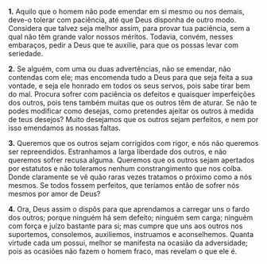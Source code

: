 **1.** Aquilo que o homem não pode emendar em si mesmo ou nos demais, deve-o tolerar com paciência, até que Deus disponha de outro modo. Considera que talvez seja melhor assim, para provar tua paciência, sem a qual não têm grande valor nossos méritos. Todavia, convém, nesses embaraços, pedir a Deus que te auxilie, para que os possas levar com seriedade.

**2.** Se alguém, com uma ou duas advertências, não se emendar, não contendas com ele; mas encomenda tudo a Deus para que seja feita a sua vontade, e seja ele honrado em todos os seus servos, pois sabe tirar bem do mal. Procura sofrer com paciência os defeitos e quaisquer imperfeições dos outros, pois tens também muitas que os outros têm de aturar. Se não te podes modificar como desejas, como pretendes ajeitar os outros à medida de teus desejos? Muito desejamos que os outros sejam perfeitos, e nem por isso emendamos as nossas faltas.

**3.** Queremos que os outros sejam corrigidos com rigor, e nós não queremos ser repreendidos. Estranhamos a larga liberdade dos outros, e não queremos sofrer recusa alguma. Queremos que os outros sejam apertados por estatutos e não toleramos nenhum constrangimento que nos coíba. Donde claramente se vê quão raras vezes tratamos o próximo como a nós mesmos. Se todos fossem perfeitos, que teríamos então de sofrer nós mesmos por amor de Deus?

**4.** Ora, Deus assim o dispôs para que aprendamos a carregar uns o fardo dos outros; porque ninguém há sem defeito; ninguém sem carga; ninguém com força e juízo bastante para si; mas cumpre que uns aos outros nos suportemos, consolemos, auxiliemos, instruamos e aconselhemos. Quanta virtude cada um possui, melhor se manifesta na ocasião da adversidade; pois as ocasiões não fazem o homem fraco, mas revelam o que ele é.

